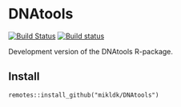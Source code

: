 # DNAtools

[![Build Status](https://travis-ci.org/mikldk/DNAtools.svg?branch=master)](https://travis-ci.org/mikldk/DNAtools)
[![Build status](https://ci.appveyor.com/api/projects/status/1861od7todeskm5p/branch/master?svg=true)](https://ci.appveyor.com/project/mikldk/DNAtools/branch/master)

Development version of the DNAtools R-package.

## Install

`remotes::install_github("mikldk/DNAtools")`


